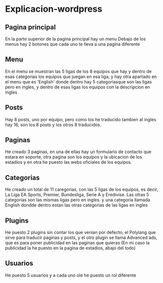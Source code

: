 # Explicacion-wordpress

## Pagina principal
En la parte superior de la pagina principal hay un menu
Debajo de los menus hay 2 botones que cada uno te lleva a una pagina diferente

## Menu
En el menu se muestran las 5 ligas de los 8 equipos que hay y dentro de esas categorias los equipos que juegan en esa liga, y hay otra apartado en el menu que es 'English' donde dentro hay 5 categoriasque son las ligas pero en ingles, y dentro de esas ligas los equipos con la descripcion en ingles

## Posts
Hay 8 posts, uno por equipo, pero como los he traducido tambien al ingles hay 16, son los 8 posts y los otros 8 traducidos.

## Paginas
He creado 3 paginas, en una de ellas hay un formulario de contacto que estara en soporte, otra pagina son los equipos y la ubicacion de los estadios y en otra he puesto las webs oficiales de los equipos.

## Categorias
He creado un total de 11 caregorias, con las 5 ligas de los equipos, es decir, La Liga EA Sports, Premier, Bundesliga, Serie A y Eredivise. Las otras 5 categorias son las mismas ligas pero en ingles. y una categoria llamada English dondde dentro estan las otras categorias de las ligas en ingles

## Plugins
He puesto 2 plugins sin contar los que venian por defecto, el Polylang que sirve para traducir paginas y posts, y el otro plugin se llama Advanced ads, que es para poner publicidad en las paginas que quieras (En mi caso la publicidad la he puesto en la pagina de estadios, abajo del todo)

## Usuarios
He puesto 5 usuarios y a cada uno ole he puesto un rol diferente
